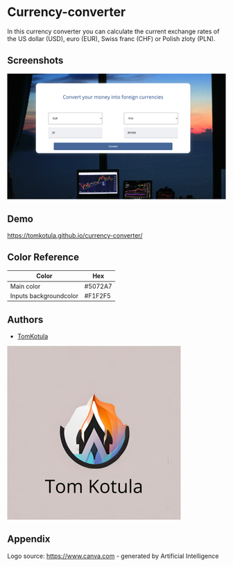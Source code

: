 # Currency-converter

In this currency converter you can calculate the current exchange rates of the US dollar (USD), euro (EUR), Swiss franc (CHF) or Polish zloty (PLN).

## Screenshots

![App Screenshot](/img/screenshotexample.png)

## Demo

https://tomkotula.github.io/currency-converter/

## Color Reference

| Color                  | Hex     |
| ---------------------- | ------- |
| Main color             | #5072A7 |
| Inputs backgroundcolor | #F1F2F5 |

## Authors

- [TomKotula](https://github.com/TomKotula)

![Logo](/img/Logo-company.png)

## Appendix

Logo source: https://www.canva.com - generated by Artificial Intelligence
